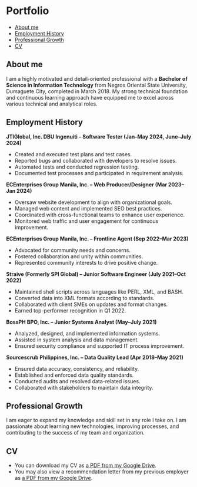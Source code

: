 # Portfolio
- [About me](#about-me)
- [Employment History](#employment-history)
- [Professional Growth](#professional-growth)
- [CV](#cv)


## About me

I am a highly motivated and detail-oriented professional with a **Bachelor of Science in Information Technology** from Negros Oriental State University, Dumaguete City, completed in March 2018. My strong technical foundation and continuous learning approach have equipped me to excel across various technical and analytical roles.

## Employment History
**JTIGlobal, Inc. DBU Ingenuiti – Software Tester (Jan–May 2024, June–July 2024)**
- Created and executed test plans and test cases.
- Reported bugs and collaborated with developers to resolve issues.
- Automated tests and conducted regression testing.
- Documented test processes and participated in requirement analysis.


**ECEnterprises Group Manila, Inc. – Web Producer/Designer (Mar 2023–Jan 2024)**
- Oversaw website development to align with organizational goals.
- Managed web content and implemented SEO best practices.
- Coordinated with cross-functional teams to enhance user experience.
- Monitored web traffic and user engagement for continuous improvement.

**ECEnterprises Group Manila, Inc. – Frontline Agent (Sep 2022–Mar 2023)**
- Advocated for community needs and concerns.
- Fostered collaboration and unity within communities.
- Represented community interests to drive positive change.

**Straive (Formerly SPI Global) – Junior Software Engineer (July 2021–Oct 2022)**
- Maintained shell scripts across languages like PERL, XML, and BASH.
- Converted data into XML formats according to standards.
- Collaborated with client SMEs on updates and format changes.
- Earned top-performer recognition in Q1 2022.

**BossPH BPO, Inc. – Junior Systems Analyst (May–July 2021)**
- Analyzed, designed, and implemented information systems.
- Assisted in system analysis and data management.
- Ensured security compliance and supported IT process improvement.

**Sourcescrub Philippines, Inc. – Data Quality Lead (Apr 2018–May 2021)**
- Ensured data accuracy, consistency, and reliability.
- Established and enforced data quality standards.
- Conducted audits and resolved data-related issues.
- Collaborated with stakeholders to maintain data integrity.

## Professional Growth
I am eager to expand my knowledge and skill set in any role I take on. I am passionate about learning new technologies, improving processes, and contributing to the success of my team and organization.

## CV
- You can download my CV as [a PDF from my Google Drive](https://drive.google.com/file/d/1-QDGp0XJlgUhr8zKiMENxgOi8-FWYOPL/view?usp=sharing).
- You may also view a recommendation letter from my previous employer as [a PDF from my Google Drive](https://drive.google.com/file/d/10ww5Bp_5MdSMknQ4wKs7fUOSnwGwoVYH/view?usp=sharing).
